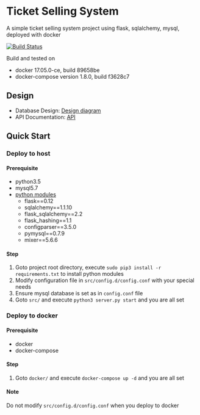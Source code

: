 # Ticket Selling System

A simple ticket selling system project using flask, sqlalchemy, mysql, deployed with docker

[![Build Status](https://travis-ci.org/tommyleo2/ticket-selling-system.svg?branch=master)](https://travis-ci.org/tommyleo2/ticket-selling-system)

Build and tested on 
- docker 17.05.0-ce, build 89658be
- docker-compose version 1.8.0, build f3628c7


## Design

- Database Design: [Design diagram](doc/database_design.md)
- API Documentation: [API](doc/API_doc.md) 

## Quick Start

### Deploy to host

#### Prerequisite

- python3.5
- mysql5.7
- [python modules](requirements.txt)
    - flask==0.12
    - sqlalchemy==1.1.10
    - flask_sqlalchemy==2.2
    - flask_hashing==1.1
    - configparser==3.5.0
    - pymysql==0.7.9
    - mixer==5.6.6
 
#### Step

1. Goto project root directory, execute `sudo pip3 install -r requirements.txt` to install python modules
2. Modify configuration file in `src/config.d/config.conf` with your special needs
3. Ensure mysql database is set as in `config.conf` file
4. Goto `src/` and execute `python3 server.py start` and you are all set
     
### Deploy to docker

#### Prerequisite

- docker
- docker-compose
   
#### Step

1. Goto `docker/` and execute `docker-compose up -d` and you are all set

#### Note

Do not modify `src/config.d/config.conf` when you deploy to docker